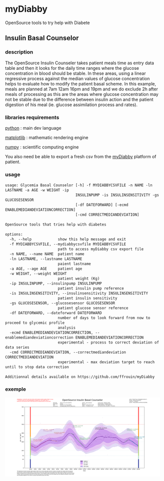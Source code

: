 # myDiabby
OpenSource tools to try help with Diabete

## Insulin Basal Counselor

### description
The OpenSource Insulin Counseler takes patient meals time as entry data table and then it looks for the daily time ranges where the glucose
concentration in blood should be stable. In these areas, using a linear regressive process against the median values of glucose concentration
helps to evaluate how to modify the patient basal scheme. In this example, meals are planned at 7am 12am 16pm and 19pm and we do exclude
2h after meals of processing as this are the areas where glucose concentration may not be stable due to the difference between insulin action
and the patient digestion of his meal (ie. glucose assimilation process and rates).

### libraries requirements

[python](https://www.python.org/) : main dev language

[matplotlib](https://matplotlib.org/) : mathematic rendering engine

[numpy](https://numpy.org/) : scientific computing engine

You also need be able to export a fresh csv from the [myDiabby](https://app.mydiabby.com/dt/#/login) platform of patient.

### usage

```
usage: Glycemia Basal Counselor [-h] -f MYDIABBYCSVFILE -n NAME -ln LASTNAME -a AGE -w WEIGHT -ip
                                INSULINPUMP -is INSULINSENSITIVITY -gs GLUCOSESENSOR
                                [-df DATEFORWARD] [-ecmd ENABLEMEDIANDEVIATIONCORRECTION]
                                [-cmd CORRECTMEDIANDEVIATION]

OpenSource tools that tries help with diabetes

options:
  -h, --help            show this help message and exit
  -f MYDIABBYCSVFILE, --mydiabbycsvfile MYDIABBYCSVFILE
                        path to access myDiabby csv export file
  -n NAME, --name NAME  patient name
  -ln LASTNAME, --lastname LASTNAME
                        paient lastname
  -a AGE, --age AGE     patient age
  -w WEIGHT, --weight WEIGHT
                        patient weight (Kg)
  -ip INSULINPUMP, --insulinpump INSULINPUMP
                        patient insulin pump reference
  -is INSULINSENSITIVITY, --insulinsensitivity INSULINSENSITIVITY
                        patient insulin sensitivity
  -gs GLUCOSESENSOR, --glucosesensor GLUCOSESENSOR
                        patient glucose sensor reference
  -df DATEFORWARD, --dateforward DATEFORWARD
                        number of days to look forward from now to proceed to glycemic profile
                        analysis
  -ecmd ENABLEMEDIANDEVIATIONCORRECTION, --enablemediandeviationcorrection ENABLEMEDIANDEVIATIONCORRECTION
                        experimental - process to correct deviation of data series
  -cmd CORRECTMEDIANDEVIATION, --correctmediandeviation CORRECTMEDIANDEVIATION
                        experimental - max deviation target to reach until to stop data correction

Additionnal details available on https://github.com/ffrouin/myDiabby
```

### exemple
![OpenSource Insulin Counselor](20230114_OpenSourceInsulinBasalCounselor.png)
